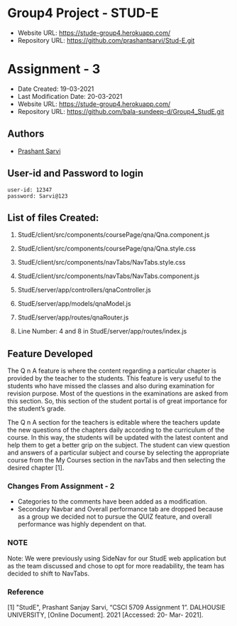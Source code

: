 # Group4 Project - STUD-E

* Website URL: https://stude-group4.herokuapp.com/
* Repository URL: https://github.com/prashantsarvi/Stud-E.git

 # Assignment - 3

* Date Created: 19-03-2021
* Last Modification Date: 20-03-2021
* Website URL: https://stude-group4.herokuapp.com/
* Repository URL: https://github.com/bala-sundeep-d/Group4_StudE.git

## Authors
* [Prashant Sarvi](prashantsarvi@dal.ca)

## User-id and Password to login
````
user-id: 12347
password: Sarvi@123
````

## List of files Created: </Title>

1. StudE/client/src/components/coursePage/qna/Qna.component.js

2. StudE/client/src/components/coursePage/qna/Qna.style.css

3. StudE/client/src/components/navTabs/NavTabs.style.css

4. StudE/client/src/components/navTabs/NavTabs.component.js

5. StudE/server/app/controllers/qnaController.js

6. StudE/server/app/models/qnaModel.js

7. StudE/server/app/routes/qnaRouter.js

8. Line Number: 4 and 8 in StudE/server/app/routes/index.js

## Feature Developed ##

The Q n A feature is where the content regarding a particular chapter is provided by the teacher to the students. This feature is very useful to the students who have missed the classes and also during examination for revision purpose. Most of the questions in the examinations are asked from this section. So, this section of the student portal is of great importance for the student’s grade.

The Q n A section for the teachers is editable where the teachers update the new questions of the chapters daily according to the curriculum of the course. In this way, the students will be updated with the latest content and help them to get a better grip on the subject. The student can view question and answers of a particular subject and course by selecting the appropriate course from the My Courses section in the navTabs and then selecting the desired chapter [1].

### Changes From Assignment - 2 ###

* Categories to the comments have been added as a modification.
* Secondary Navbar and Overall performance tab are dropped because as a group we decided not to pursue the QUIZ feature, and overall performance was highly dependent on that.


### NOTE ###

Note: We were previously using SideNav for our StudE web application but as the team discussed and chose to opt for more readability, 
the team has decided to shift to NavTabs.


### Reference  ###
[1] "StudE", Prashant Sanjay Sarvi, “CSCI 5709 Assignment 1”. DALHOUSIE UNIVERSITY, [Online
 Document]. 2021 [Accessed: 20- Mar- 2021].



